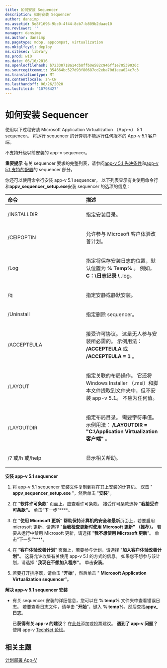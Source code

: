```yaml
---
title: 如何安装 Sequencer
description: 如何安装 Sequencer
author: dansimp
ms.assetid: 5e8f1696-9bc0-4f44-8cb7-b809b2daae10
ms.reviewer: ''
manager: dansimp
ms.author: dansimp
ms.pagetype: mdop, appcompat, virtualization
ms.mktglfcycl: deploy
ms.sitesec: library
ms.prod: w10
ms.date: 06/16/2016
ms.openlocfilehash: b72330718a14cb8ffb0e582c946ff1e70539036c
ms.sourcegitcommit: 354664bc527d93f80687cd2eba70d1eea024c7c3
ms.translationtype: MT
ms.contentlocale: zh-CN
ms.lasthandoff: 06/26/2020
ms.locfileid: "10798427"
---
```

# 如何安装 Sequencer


使用以下过程安装 Microsoft Application Virtualization （App-v） 5.1 sequencer。 将运行 sequencer 的计算机不能运行任何版本的 App-v 5.1 客户端。

不支持升级以前安装的 app-v sequencer。

**重要提示** 有关 sequencer 要求的完整列表，请参阅[app-v 5.1 先决条件](app-v-51-prerequisites.md)和[app-v 5.1 支持的配置](app-v-51-supported-configurations.md)的 sequencer 部分。

 

你还可以使用命令行安装 app-v 5.1 sequencer。 以下列表显示有关使用命令行和**appv\_sequencer\_setup.exe**安装 sequencer 的选项的信息：

<table>
<colgroup>
<col width="50%" />
<col width="50%" />
</colgroup>
<thead>
<tr class="header">
<th align="left">命令</th>
<th align="left">描述</th>
</tr>
</thead>
<tbody>
<tr class="odd">
<td align="left"><p>/INSTALLDIR</p></td>
<td align="left"><p>指定安装目录。</p></td>
</tr>
<tr class="even">
<td align="left"><p>/CEIPOPTIN</p></td>
<td align="left"><p>允许参与 Microsoft 客户体验改善计划。</p></td>
</tr>
<tr class="odd">
<td align="left"><p>/Log</p></td>
<td align="left"><p>指定将保存安装日志的位置，默认位置为 <strong> % Temp% </strong> 。 例如， <strong> C：\日志记录 \ </strong> .log。</p></td>
</tr>
<tr class="even">
<td align="left"><p>/q</p></td>
<td align="left"><p>指定安静或静默安装。</p></td>
</tr>
<tr class="odd">
<td align="left"><p>/Uninstall</p></td>
<td align="left"><p>指定删除 sequencer。</p></td>
</tr>
<tr class="even">
<td align="left"><p>/ACCEPTEULA</p></td>
<td align="left"><p>接受许可协议。 这是无人参与安装所必需的。 示例用法： <strong> /ACCEPTEULA </strong> 或 <strong> /ACCEPTEULA = 1 </strong> 。</p></td>
</tr>
<tr class="odd">
<td align="left"><p>/LAYOUT</p></td>
<td align="left"><p>指定关联的布局操作。 它还将 Windows Installer （.msi）和脚本文件提取到文件夹中，但不安装 app-v 5.1。 不应为任何值。</p></td>
</tr>
<tr class="even">
<td align="left"><p>/LAYOUTDIR</p></td>
<td align="left"><p>指定布局目录。 需要字符串值。 示例用法： <strong> /LAYOUTDIR = "C:\Application Virtualization 客户端" </strong> 。</p></td>
</tr>
<tr class="odd">
<td align="left"><p>/? 或/h 或/help</p></td>
<td align="left"><p>显示相关帮助。</p></td>
</tr>
</tbody>
</table>

 

**安装 app-v 5.1 sequencer**

1.  将 app-v 5.1 sequencer 安装文件复制到将在其上安装的计算机。 双击 " **appv\_sequencer\_setup.exe** "，然后单击 "**安装**"。

2.  在 "**软件许可条款**" 页面上，应查看许可条款。 接受许可条款选择 "**我接受许可条款"。** 单击“下一步”****。

3.  在 "**使用 Microsoft 更新" 帮助保持计算机的安全和最新**页面上，若要启用 microsoft 更新，请选择 "**当我检查更新时使用 Microsoft 更新" （推荐）。** 若要从运行中禁用 Microsoft 更新，请选择 "**我不想使用 Microsoft 更新**"。 单击“下一步”****。

4.  在 "**客户体验改善计划**" 页面上，若要参与计划，请选择 "**加入客户体验改善计划"**。 这将允许收集有关使用 app-v 5.1 的方式的信息。 如果您不想参与该计划，请选择 "**我现在不想加入程序"**。 单击**安装**。

5.  若要打开排序器，请单击 "**开始**"，然后单击 " **Microsoft Application Virtualization sequencer**"。

**解决 app-v 5.1 sequencer 安装**

-   有关 sequencer 安装的详细信息，您可以在 **% temp%** 文件夹中查看错误日志。 若要查看日志文件，请单击 "**开始**"，键入 **% temp%**，然后查找**appv\_ 日志**。

    已**获得有关 app-v 的建议**？ 在[此处](http://appv.uservoice.com/forums/280448-microsoft-application-virtualization)添加或投票建议。 **遇到了 app-v 问题？** 使用 app-v [TechNet 论坛](https://social.technet.microsoft.com/Forums/home?forum=mdopappv)。

## 相关主题


[计划部署 App-V](planning-to-deploy-app-v51.md)

 

 





